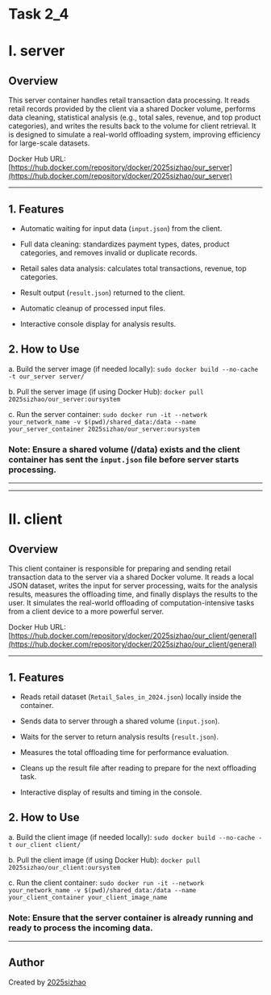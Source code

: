 
#  Task 2_4

# Ⅰ. server
##  Overview

This server container handles retail transaction data processing. It reads retail records provided by the client via a shared Docker volume, performs data cleaning, statistical analysis (e.g., total sales, revenue, and top product categories), and writes the results back to the volume for client retrieval. It is designed to simulate a real-world offloading system, improving efficiency for large-scale datasets.

Docker Hub URL: [https://hub.docker.com/repository/docker/2025sizhao/our_server](https://hub.docker.com/repository/docker/2025sizhao/our_server)

---

## 1. Features

- Automatic waiting for input data (```input.json```) from the client.

- Full data cleaning: standardizes payment types, dates, product categories, and removes invalid or duplicate records.

- Retail sales data analysis: calculates total transactions, revenue, top categories.

- Result output (```result.json```) returned to the client.

- Automatic cleanup of processed input files.

- Interactive console display for analysis results.



## 2. How to Use

a. Build the server image (if needed locally):
```sudo docker build --no-cache -t our_server server/```

b. Pull the server image (if using Docker Hub):
```docker pull 2025sizhao/our_server:oursystem```

c. Run the server container:
```sudo docker run -it --network your_network_name -v $(pwd)/shared_data:/data --name your_server_container 2025sizhao/our_server:oursystem```

### Note: Ensure a shared volume (/data) exists and the client container has sent the ```input.json``` file before server starts processing.

---
---

# Ⅱ. client
##  Overview
This client container is responsible for preparing and sending retail transaction data to the server via a shared Docker volume. It reads a local JSON dataset, writes the input for server processing, waits for the analysis results, measures the offloading time, and finally displays the results to the user. It simulates the real-world offloading of computation-intensive tasks from a client device to a more powerful server.

Docker Hub URL: [https://hub.docker.com/repository/docker/2025sizhao/our_client/general](https://hub.docker.com/repository/docker/2025sizhao/our_client/general)

---
## 1. Features

- Reads retail dataset (```Retail_Sales_in_2024.json```) locally inside the container.

- Sends data to server through a shared volume (```input.json```).

- Waits for the server to return analysis results (```result.json```).

- Measures the total offloading time for performance evaluation.

- Cleans up the result file after reading to prepare for the next offloading task.

- Interactive display of results and timing in the console.
## 2. How to Use
a. Build the client image (if needed locally):
```sudo docker build --no-cache -t our_client client/```

b. Pull the client image (if using Docker Hub):
```docker pull 2025sizhao/our_client:oursystem```

c. Run the client container:
```sudo docker run -it --network your_network_name -v $(pwd)/shared_data:/data --name your_client_container your_client_image_name```

### Note: Ensure that the server container is already running and ready to process the incoming data.

---
## Author

Created by [2025sizhao](https://hub.docker.com/u/2025sizhao)
